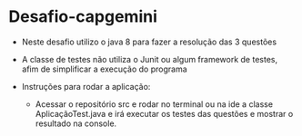 # Desafio-capgemini

- Neste desafio utilizo o java 8 para fazer a resolução das 3 questões
- A classe de testes não utiliza o Junit ou algum framework de testes, afim de simplificar a execução do programa

- Instruções para rodar a aplicação:
  - Acessar o repositório src e rodar no terminal ou na ide a classe AplicaçãoTest.java e irá executar os testes das questões e mostrar o resultado na console.
